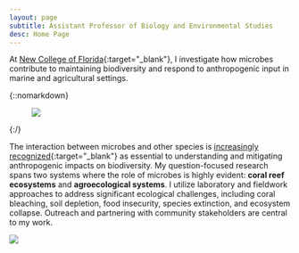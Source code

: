 ```yaml
---
layout: page
subtitle: Assistant Professor of Biology and Environmental Studies
desc: Home Page
---
```


<div class="lead pretty-links">

At [New College of Florida](https://www.ncf.edu/academics/undergraduate-program/division-of-natural-sciences/biology/){:target="_blank"}, I investigate how microbes contribute to maintaining biodiversity and respond to anthropogenic input in marine and agricultural settings.

{::nomarkdown} 
<figure class="site-profile">
    <img src="{{ site.baseurl }}/assets/img/profile.jpg">
</figure>
{:/}

The interaction between microbes and other species is [increasingly recognized](https://royalsocietypublishing.org/doi/full/10.1098/rspb.2018.2448){:target="_blank"} as essential to understanding and mitigating anthropogenic impacts on biodiversity. My question-focused research spans two systems where the role of microbes is highly evident: **coral reef ecosystems** and **agroecological systems**. I utilize laboratory and fieldwork approaches to address significant ecological challenges, including coral bleaching, soil depletion, food insecurity, species extinction, and ecosystem collapse. Outreach and partnering with community stakeholders are central to my work.

<img src="{{ site.baseurl }}/assets/img/diving.jpg">

</div>
